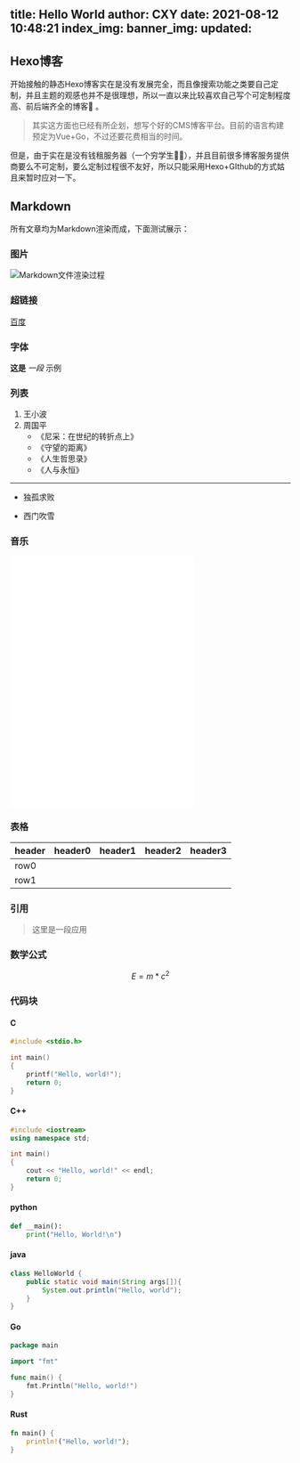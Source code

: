 title: Hello World
author: CXY
date: 2021-08-12 10:48:21
index_img:
banner_img:
updated:
---
## Hexo博客

开始接触的静态Hexo博客实在是没有发展完全，而且像搜索功能之类要自己定制，并且主题的观感也并不是很理想，所以一直以来比较喜欢自己写个可定制程度高、前后端齐全的博客:page_with_curl: 。

> 其实这方面也已经有所企划，想写个好的CMS博客平台。目前的语言构建预定为Vue+Go，不过还要花费相当的时间。

但是，由于实在是没有钱租服务器（一个穷学生:man_student:），并且目前很多博客服务提供商要么不可定制，要么定制过程很不友好，所以只能采用Hexo+GIthub的方式姑且来暂时应对一下。



## Markdown

所有文章均为Markdown渲染而成，下面测试展示：

### 图片

![Markdown文件渲染过程](https://ftp.bmp.ovh/imgs/2021/07/c90cce84103c7a9c.png)



### 超链接

[百度](https://www.baidu.com)



### 字体

**这是** *一段*  示例



### 列表

1. 王小波
2. 周国平
   - 《尼采：在世纪的转折点上》
   - 《守望的距离》
   - 《人生哲思录》
   - 《人与永恒》

- - - - -

- 独孤求败


- 西门吹雪


### 音乐
<iframe frameborder="no" border="0" marginwidth="0" marginheight="0" width=330 height=450 src="//music.163.com/outchain/player?type=4&id=963107361&auto=1&height=430"></iframe>

### 表格

| header | header0 | header1 | header2 | header3 |
| ------ | ------- | ------- | ------- | ------- |
| row0   |         |         |         |         |
| row1   |         |         |         |         |



### 引用

> 这里是一段应用



### 数学公式

$$
E = m*c^2
$$



### 代码块

#### C

```c++
#include <stdio.h>

int main()
{
    printf("Hello, world!");
    return 0;
}
```

#### C++

```c++
#include <iostream>
using namespace std;

int main()
{
    cout << "Hello, world!" << endl;
    return 0;
}
```

#### python

```python
def __main():
    print("Hello, World!\n")
```

#### java

```java
class HelloWorld {
    public static void main(String args[]){
        System.out.println("Hello, world");
    }
}
```

#### Go

```go
package main

import "fmt"

func main() {
	fmt.Println("Hello, world!")
}
```

#### Rust

```rust
fn main() {
    println!("Hello, world!");
}
```